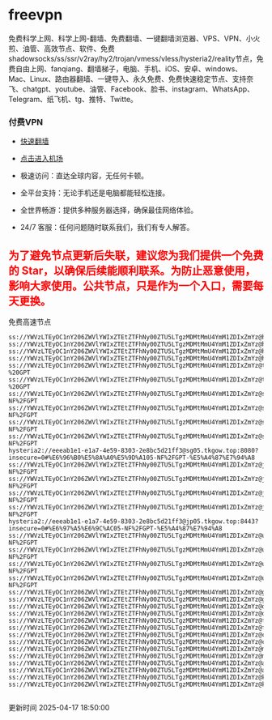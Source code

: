# freevpn

免费科学上网、科学上网-翻墙、免费翻墙、一键翻墙浏览器、VPS、VPN、小火煎、油管、高效节点、软件、免费shadowsocks/ss/ssr/v2ray/hy2/trojan/vmess/vless/hysteria2/reality节点，免费自由上网、fanqiang、翻墙梯子，电脑、手机、iOS、安卓、windows、Mac、Linux、路由器翻墙、一键导入、永久免费、免费快速稳定节点、支持奈飞、chatgpt、youtube、油管、Facebook、脸书、instagram、WhatsApp、Telegram、纸飞机、tg、推特、Twitte。

### 付费VPN
* [快速翻墙](https://xgogo.sbs/#/register?code=wxADDy87) 

* [点击进入机场](https://xgogo.sbs/#/register?code=wxADDy87) 

* 极速访问：直达全球内容，无任何卡顿。

* 全平台支持：无论手机还是电脑都能轻松连接。

* 全世界畅游：提供多种服务器选择，确保最佳网络体验。

* 24/7 客服：任何问题随时联系我们，我们有专人解答。

## <font color="red">为了避免节点更新后失联，建议您为我们提供一个免费的 Star，以确保后续能顺利联系。为防止恶意使用，影响大家使用。公共节点，只是作为一个入口，需要每天更换。</font>

免费高速节点

```ss://YWVzLTEyOC1nY206ZWVlYWIxZTEtZTFhNy00ZTU5LTgzMDMtMmU4YmM1ZDIxZmYz@hk01.jgrtoioceaw.help:50384#%E9%A6%99%E6%B8%AF01
ss://YWVzLTEyOC1nY206ZWVlYWIxZTEtZTFhNy00ZTU5LTgzMDMtMmU4YmM1ZDIxZmYz@hk02.jigreliewolf.click:17889#%E9%A6%99%E6%B8%AF02
ss://YWVzLTEyOC1nY206ZWVlYWIxZTEtZTFhNy00ZTU5LTgzMDMtMmU4YmM1ZDIxZmYz@hk03.jigreliewolf.click:10838#%E9%A6%99%E6%B8%AF03
ss://YWVzLTEyOC1nY206ZWVlYWIxZTEtZTFhNy00ZTU5LTgzMDMtMmU4YmM1ZDIxZmYz@hk04.jgrtoioceaw.help:29956#%E9%A6%99%E6%B8%AF04
ss://YWVzLTEyOC1nY206ZWVlYWIxZTEtZTFhNy00ZTU5LTgzMDMtMmU4YmM1ZDIxZmYz@hk05.ijgelrkasd.click:41284#%E9%A6%99%E6%B8%AF05
ss://YWVzLTEyOC1nY206ZWVlYWIxZTEtZTFhNy00ZTU5LTgzMDMtMmU4YmM1ZDIxZmYz@tw01.jigreliewolf.click:30995#%E5%8F%B0%E6%B9%BE01%20-%20GPT
ss://YWVzLTEyOC1nY206ZWVlYWIxZTEtZTFhNy00ZTU5LTgzMDMtMmU4YmM1ZDIxZmYz@tw02.ijgelrkasd.click:22610#%E5%8F%B0%E6%B9%BE02%20-%20GPT
ss://YWVzLTEyOC1nY206ZWVlYWIxZTEtZTFhNy00ZTU5LTgzMDMtMmU4YmM1ZDIxZmYz@sg01.jgrtoioceaw.help:55559#%E6%96%B0%E5%8A%A0%E5%9D%A101%20-NF%2FGPT
ss://YWVzLTEyOC1nY206ZWVlYWIxZTEtZTFhNy00ZTU5LTgzMDMtMmU4YmM1ZDIxZmYz@sg02.jigreliewolf.click:40574#%E6%96%B0%E5%8A%A0%E5%9D%A102%20-NF%2FGPT
ss://YWVzLTEyOC1nY206ZWVlYWIxZTEtZTFhNy00ZTU5LTgzMDMtMmU4YmM1ZDIxZmYz@sg03.ijgelrkasd.click:23716#%E6%96%B0%E5%8A%A0%E5%9D%A103%20-NF%2FGPT
ss://YWVzLTEyOC1nY206ZWVlYWIxZTEtZTFhNy00ZTU5LTgzMDMtMmU4YmM1ZDIxZmYz@sg04.jgrtoioceaw.help:17971#%E6%96%B0%E5%8A%A0%E5%9D%A104%20-NF%2FGPT
hysteria2://eeeab1e1-e1a7-4e59-8303-2e8bc5d21ff3@sg05.tkgow.top:8080?insecure=0#%E6%96%B0%E5%8A%A0%E5%9D%A105-NF%2FGPT-%E5%A4%87%E7%94%A8
ss://YWVzLTEyOC1nY206ZWVlYWIxZTEtZTFhNy00ZTU5LTgzMDMtMmU4YmM1ZDIxZmYz@jp01.jgrtoioceaw.help:58645#%E6%97%A5%E6%9C%AC01%20-NF%2FGPT
ss://YWVzLTEyOC1nY206ZWVlYWIxZTEtZTFhNy00ZTU5LTgzMDMtMmU4YmM1ZDIxZmYz@jp02.jgrtoioceaw.help:47462#%E6%97%A5%E6%9C%AC02%20-NF%2FGPT
ss://YWVzLTEyOC1nY206ZWVlYWIxZTEtZTFhNy00ZTU5LTgzMDMtMmU4YmM1ZDIxZmYz@jp03.jigreliewolf.click:33414#%E6%97%A5%E6%9C%AC03%20-NF%2FGPT
ss://YWVzLTEyOC1nY206ZWVlYWIxZTEtZTFhNy00ZTU5LTgzMDMtMmU4YmM1ZDIxZmYz@jp04.ijgelrkasd.click:58223#%E6%97%A5%E6%9C%AC04%20-NF%2FGPT
hysteria2://eeeab1e1-e1a7-4e59-8303-2e8bc5d21ff3@jp05.tkgow.top:8443?insecure=0#%E6%97%A5%E6%9C%AC05-NF%2FGPT-%E5%A4%87%E7%94%A8
ss://YWVzLTEyOC1nY206ZWVlYWIxZTEtZTFhNy00ZTU5LTgzMDMtMmU4YmM1ZDIxZmYz@us01.jgrtoioceaw.help:48129#%E7%BE%8E%E5%9B%BD01%20-NF%2FGPT
ss://YWVzLTEyOC1nY206ZWVlYWIxZTEtZTFhNy00ZTU5LTgzMDMtMmU4YmM1ZDIxZmYz@us02.jgrtoioceaw.help:44907#%E7%BE%8E%E5%9B%BD02%20-NF%2FGPT
ss://YWVzLTEyOC1nY206ZWVlYWIxZTEtZTFhNy00ZTU5LTgzMDMtMmU4YmM1ZDIxZmYz@us03.jigreliewolf.click:43330#%E7%BE%8E%E5%9B%BD03%20-NF%2FGPT
ss://YWVzLTEyOC1nY206ZWVlYWIxZTEtZTFhNy00ZTU5LTgzMDMtMmU4YmM1ZDIxZmYz@us04.ijgelrkasd.click:44130#%E7%BE%8E%E5%9B%BD04%20-NF%2FGPT
ss://YWVzLTEyOC1nY206ZWVlYWIxZTEtZTFhNy00ZTU5LTgzMDMtMmU4YmM1ZDIxZmYz@gb01.jgrtoioceaw.help:27765#%E8%8B%B1%E5%9B%BD01
ss://YWVzLTEyOC1nY206ZWVlYWIxZTEtZTFhNy00ZTU5LTgzMDMtMmU4YmM1ZDIxZmYz@gb02.jigreliewolf.click:52762#%E8%8B%B1%E5%9B%BD02
ss://YWVzLTEyOC1nY206ZWVlYWIxZTEtZTFhNy00ZTU5LTgzMDMtMmU4YmM1ZDIxZmYz@de01.jgrtoioceaw.help:20635#%E5%BE%B7%E5%9B%BD01
ss://YWVzLTEyOC1nY206ZWVlYWIxZTEtZTFhNy00ZTU5LTgzMDMtMmU4YmM1ZDIxZmYz@de02.jigreliewolf.click:52770#%E5%BE%B7%E5%9B%BD02
ss://YWVzLTEyOC1nY206ZWVlYWIxZTEtZTFhNy00ZTU5LTgzMDMtMmU4YmM1ZDIxZmYz@fr01.ijgelrkasd.click:32568#%E6%B3%95%E5%9B%BD01
ss://YWVzLTEyOC1nY206ZWVlYWIxZTEtZTFhNy00ZTU5LTgzMDMtMmU4YmM1ZDIxZmYz@fr02.jigreliewolf.click:45265#%E6%B3%95%E5%9B%BD02
ss://YWVzLTEyOC1nY206ZWVlYWIxZTEtZTFhNy00ZTU5LTgzMDMtMmU4YmM1ZDIxZmYz@ca01.jigreliewolf.click:30461#%E5%8A%A0%E6%8B%BF%E5%A4%A701
ss://YWVzLTEyOC1nY206ZWVlYWIxZTEtZTFhNy00ZTU5LTgzMDMtMmU4YmM1ZDIxZmYz@ca02.ijgelrkasd.click:24053#%E5%8A%A0%E6%8B%BF%E5%A4%A702
ss://YWVzLTEyOC1nY206ZWVlYWIxZTEtZTFhNy00ZTU5LTgzMDMtMmU4YmM1ZDIxZmYz@my01.jigreliewolf.click:52408#%E9%A9%AC%E6%9D%A5%E8%A5%BF%E4%BA%9A01
ss://YWVzLTEyOC1nY206ZWVlYWIxZTEtZTFhNy00ZTU5LTgzMDMtMmU4YmM1ZDIxZmYz@my02.ijgelrkasd.click:25519#%E9%A9%AC%E6%9D%A5%E8%A5%BF%E4%BA%9A02
ss://YWVzLTEyOC1nY206ZWVlYWIxZTEtZTFhNy00ZTU5LTgzMDMtMmU4YmM1ZDIxZmYz@au01.jgrtoioceaw.help:13460#%E6%BE%B3%E5%A4%A7%E5%88%A9%E4%BA%9A01
ss://YWVzLTEyOC1nY206ZWVlYWIxZTEtZTFhNy00ZTU5LTgzMDMtMmU4YmM1ZDIxZmYz@au02.ijgelrkasd.click:46073#%E6%BE%B3%E5%A4%A7%E5%88%A9%E4%BA%9A02
ss://YWVzLTEyOC1nY206ZWVlYWIxZTEtZTFhNy00ZTU5LTgzMDMtMmU4YmM1ZDIxZmYz@ko01.jgrtoioceaw.help:46108#%E9%9F%A9%E5%9B%BD01
ss://YWVzLTEyOC1nY206ZWVlYWIxZTEtZTFhNy00ZTU5LTgzMDMtMmU4YmM1ZDIxZmYz@ko02.jigreliewolf.click:50181#%E9%9F%A9%E5%9B%BD02


```
更新时间 2025-04-17 18:50:00